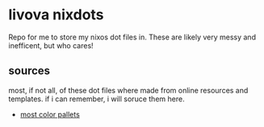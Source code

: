 # livova nixdots
Repo for me to store my nixos dot files in. 
These are likely very messy and inefficent, but who cares! 

## sources
most, if not all, of these dot files where made from online resources and templates. if i can remember, i will soruce them here.
- [most color pallets](https://github.com/catppuccin/catppuccin)
